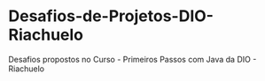 # Desafios-de-Projetos-DIO-Riachuelo
Desafios propostos no Curso - Primeiros Passos com Java da DIO - Riachuelo
